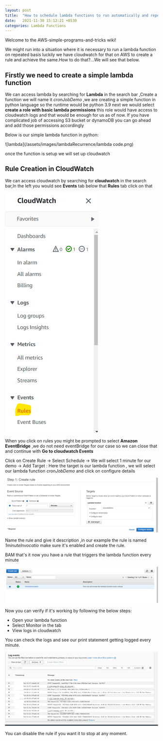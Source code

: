 ```yaml
---
layout: post
title:  "How to schedule lambda functions to run automatically and repeatedly"
date:   2021-11-30 15:12:21 +0530
categories: Lambda Functions
---
```

Welcome to the AWS-simple-programs-and-tricks wiki!

We might run into a situation where it is necessary to run a lambda function on repeated basis luckily we have cloudwatch for that on AWS to create a rule and achieve the same.How to do that?...We will see that below.

## Firstly we need to create a simple lambda function
We can access lambda by searching for **Lambda** in the search  bar ,Create a function we will name it _cronJobDemo_ ,we are creating a simple function in python language so the runtime would be python 3.9 next we would select **create a role with basic lambda permissions** this role would have access to cloudwatch logs and that would be enough for us as of now. If you have complicated job of accessing S3 bucket or dynamoDB you can go ahead and add those permissions accordingly

Below is our simple lambda function in python:

![lambda](/assets/images/lambdaRecurrence/lambda code.png)

once the function is setup we will set up cloudwatch 

## Rule Creation in CloudWatch
We can access cloudwatch by searching for **cloudwatch** in the search bar,In the left you would see **Events** tab below that **Rules** tab click on that

![cloudwatch](/assets/images/lambdaRecurrence/cloudwatch.png)

When you click on rules you might be prompted to select **Amazon EventBridge** ,we do not need eventBridge for our case so we can close that and continue with **Go to cloudwatch Events**

Click on Create Rule -> Select Schedule -> We will select 1 minute for our demo -> Add Target : Here the target is our lambda function , we will select our lambda function _cronJobDemo_ and click on configure details 


![ruleCreation](/assets/images/lambdaRecurrence/ruleCreation.png)

Name the rule and give it description ,in our example the rule is named _1minuteInvocatio_ make sure it's enabled and create the rule.

BAM that's it now you have a rule that triggers the lambda function every minute


![rule](/assets/images/lambdaRecurrence/rule.png)


Now you can verify if it's working by following the below steps:
* Open your lambda function 
* Select Monitor  in the tab 
* View logs in cloudwatch

You can check the logs and see our print statement getting logged every minute.

![logs](/assets/images/lambdaRecurrence/logs.png)

You can disable the rule if you want it to stop at any moment.


